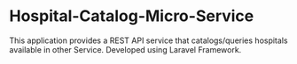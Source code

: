 # Hospital-Catalog-Micro-Service
This application provides a REST API service that catalogs/queries hospitals available in other Service. Developed using Laravel Framework.
